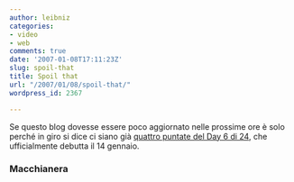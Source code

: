 ```yaml
---
author: leibniz
categories:
- video
- web
comments: true
date: '2007-01-08T17:11:23Z'
slug: spoil-that
title: Spoil that
url: "/2007/01/08/spoil-that/"
wordpress_id: 2367

---
```

Se questo blog dovesse essere poco aggiornato nelle prossime ore è solo perché in giro si dice ci siano già [quattro puntate del Day 6 di 24](http://www.macchianera.net/2007/01/08/jack_bauer_in_ostaggio_dei_pir.html), che ufficialmente debutta il 14 gennaio.


### Macchianera
